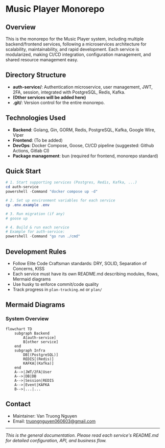 # Music Player Monorepo

## Overview

This is the monorepo for the Music Player system, including multiple backend/frontend services, following a microservices architecture for scalability, maintainability, and rapid development. Each service is modularized, making CI/CD integration, configuration management, and shared resource management easy.

## Directory Structure

- **auth-service/**: Authentication microservice, user management, JWT, 2FA, session, integrated with PostgreSQL, Redis, Kafka.
- **(Other services will be added here)**
- **.git/**: Version control for the entire monorepo.

## Technologies Used

- **Backend**: Golang, Gin, GORM, Redis, PostgreSQL, Kafka, Google Wire, Viper
- **Frontend**: (To be added)
- **DevOps**: Docker Compose, Goose, CI/CD pipeline (suggested: Github Actions, Gitlab CI)
- **Package management**: bun (required for frontend, monorepo standard)

## Quick Start

```powershell
# 1. Start supporting services (Postgres, Redis, Kafka, ...)
cd auth-service
powershell -Command "docker compose up -d"

# 2. Set up environment variables for each service
cp .env.example .env

# 3. Run migration (if any)
# goose up

# 4. Build & run each service
# Example for auth-service:
powershell -Command "go run ./cmd"
```

## Development Rules

- Follow Elite Code Craftsman standards: DRY, SOLID, Separation of Concerns, KISS
- Each service must have its own README.md describing modules, flows, Mermaid diagrams
- Use husky to enforce commit/code quality
- Track progress in `plan-tracking.md` or `plan/`

## Mermaid Diagrams

### System Overview

```mermaid
flowchart TD
    subgraph Backend
        A[auth-service]
        B[other service]
    end
    subgraph Infra
        DB[(PostgreSQL)]
        REDIS[(Redis)]
        KAFKA[(Kafka)]
    end
    A-->|JWT/2FA|User
    A-->|DB|DB
    A-->|Session|REDIS
    A-->|Event|KAFKA
    B-->|...|...
```

## Contact

- Maintainer: Van Truong Nguyen
- Email: truongnguyen060603@gmail.com

---

_This is the general documentation. Please read each service's README.md for detailed configuration, API, and business flow._
